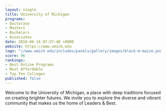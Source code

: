 ```yaml
---
layout: single
title: University of Michigan
programs:
- Doctorate
- Masters
- Bachelors
- Associates
date: 2018-06-16 07:57:40 +0000
website: https://www.umich.edu
logo: "//www.umich.edu/includes/panels/gallery/images/block-m-maize.png"
score: 96
rankings:
- Best Online Programs
- Most Affordable
- Top Ten Colleges
published: false
---
```

Welcome to the University of Michigan, a place with deep traditions focused on creating brighter futures. We invite you to explore the diverse and vibrant community that makes us the home of Leaders & Best.